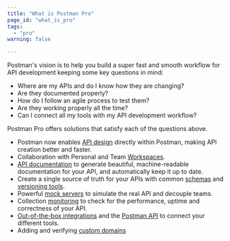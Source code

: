 ```yaml
---
title: "What is Postman Pro"
page_id: "what_is_pro"
tags: 
  - "pro"
warning: false

---
```


Postman's vision is to help you build a super fast and smooth workflow for API development keeping some key questions in mind:

* Where are my APIs and do I know how they are changing?
* Are they documented properly?
* How do I follow an agile process to test them?
* Are they working properly all the time?
* Can I connect all my tools with my API development workflow?

Postman Pro offers solutions that satisfy each of the questions above.

* Postman now enables [API design](/docs/postman/design_and_develop_apis/introduction_to_apis/) directly within Postman, making API creation better and faster.
* Collaboration with Personal and Team [Workspaces](/docs/postman/workspaces/intro_to_workspaces/).
* [API documentation](/docs/postman/api_documentation/intro_to_api_documentation/) to generate beautiful, machine-readable documentation for your API, and automatically keep it up to date.
* Create a single source of truth for your APIs with common [schemas](/docs/postman/design_and_develop_apis/the_api_workflow/#creating-a-new-schema) and [versioning tools](/docs/postman/design_and_develop_apis/versioning_an_api/).
* Powerful [mock servers](/docs/postman/mock_servers/intro_to_mock_servers/) to simulate the real API and decouple teams.
* Collection [monitoring](/docs/postman/monitors/intro_monitors/) to check for the performance, uptime and correctness of your API.
* [Out-of-the-box integrations](/docs/postman_pro/integrations/intro_integrations/) and the [Postman API](/docs/postman/postman_api/intro_api/) to connect your different tools.
* Adding and verifying [custom domains](/docs/postman/api_documentation/adding_and_verifying_custom_domains/)
